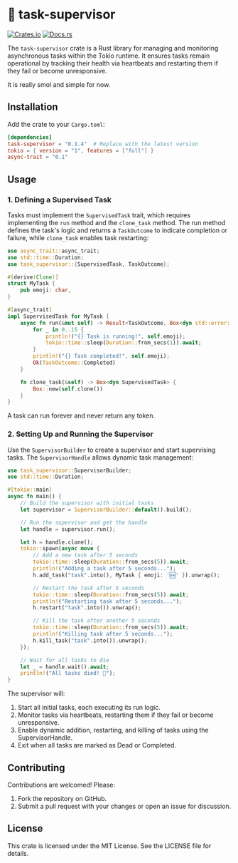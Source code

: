 # 🤖 task-supervisor

[![Crates.io](https://img.shields.io/crates/v/supervisor.svg)](https://crates.io/crates/task-supervisor)
[![Docs.rs](https://docs.rs/supervisor/badge.svg)](https://docs.rs/task-supervisor)

The `task-supervisor` crate is a Rust library for managing and monitoring asynchronous tasks within the Tokio runtime. It ensures tasks remain operational by tracking their health via heartbeats and restarting them if they fail or become unresponsive.

It is really smol and simple for now.

## Installation

Add the crate to your `Cargo.toml`:

```toml
[dependencies]
task-supervisor = "0.1.4"  # Replace with the latest version
tokio = { version = "1", features = ["full"] }
async-trait = "0.1"
```

## Usage

### 1. Defining a Supervised Task

Tasks must implement the `SupervisedTask` trait, which requires implementing the `run` method and the `clone_task` method. The run method defines the task's logic and returns a `TaskOutcome` to indicate completion or failure, while `clone_task` enables task restarting:

```rust
use async_trait::async_trait;
use std::time::Duration;
use task_supervisor::{SupervisedTask, TaskOutcome};

#[derive(Clone)]
struct MyTask {
    pub emoji: char,
}

#[async_trait]
impl SupervisedTask for MyTask {
    async fn run(&mut self) -> Result<TaskOutcome, Box<dyn std::error::Error + Send + Sync>> {
        for _ in 0..15 {
            println!("{} Task is running!", self.emoji);
            tokio::time::sleep(Duration::from_secs(1)).await;
        }
        println!("{} Task completed!", self.emoji);
        Ok(TaskOutcome::Completed)
    }

    fn clone_task(&self) -> Box<dyn SupervisedTask> {
        Box::new(self.clone())
    }
}
```

A task can run forever and never return any token.

### 2. Setting Up and Running the Supervisor

Use the `SupervisorBuilder` to create a supervisor and start supervising tasks. The `SupervisorHandle` allows dynamic task management:

```rust
use task_supervisor::SupervisorBuilder;
use std::time::Duration;

#[tokio::main]
async fn main() {
    // Build the supervisor with initial tasks
    let supervisor = SupervisorBuilder::default().build();

    // Run the supervisor and get the handle
    let handle = supervisor.run();

    let h = handle.clone();
    tokio::spawn(async move {
        // Add a new task after 5 seconds
        tokio::time::sleep(Duration::from_secs(5)).await;
        println!("Adding a task after 5 seconds...");
        h.add_task("task".into(), MyTask { emoji: '🆕' }).unwrap();

        // Restart the task after 5 seconds
        tokio::time::sleep(Duration::from_secs(5)).await;
        println!("Restarting task after 5 seconds...");
        h.restart("task".into()).unwrap();

        // Kill the task after another 5 seconds
        tokio::time::sleep(Duration::from_secs(5)).await;
        println!("Killing task after 5 seconds...");
        h.kill_task("task".into()).unwrap();
    });

    // Wait for all tasks to die
    let _ = handle.wait().await;
    println!("All tasks died! 🫡");
}
```

The supervisor will:
1. Start all initial tasks, each executing its run logic.
2. Monitor tasks via heartbeats, restarting them if they fail or become unresponsive.
3. Enable dynamic addition, restarting, and killing of tasks using the SupervisorHandle.
4. Exit when all tasks are marked as Dead or Completed.

## Contributing

Contributions are welcomed! Please:
1. Fork the repository on GitHub.
2. Submit a pull request with your changes or open an issue for discussion.

## License
This crate is licensed under the MIT License. See the LICENSE file for details.

